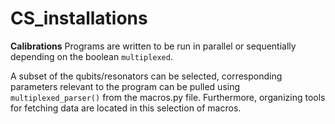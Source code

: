 # CS_installations

**Calibrations**
Programs are written to be run in parallel or sequentially depending on the boolean `multiplexed`.

A subset of the qubits/resonators can be selected, corresponding parameters relevant to the program can be pulled using `multiplexed_parser()` from the macros.py file. Furthermore, organizing tools for fetching data are located in this selection of macros.